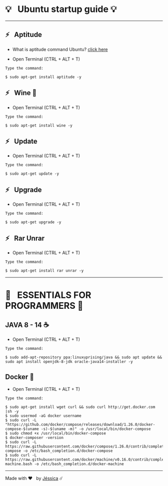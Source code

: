# 💡 &nbsp; Ubuntu startup guide 💡
 
---
## ⚡ &nbsp; Aptitude   
- What is aptitude command Ubuntu? [click here](http://manpages.ubuntu.com/manpages/bionic/man8/aptitude-curses.8.html#description)

- Open Terminal (CTRL + ALT + T) 

`Type the command:`

    $ sudo apt-get install aptitude -y
    
## ⚡ &nbsp; Wine 🍷

- Open Terminal (CTRL + ALT + T) 

`Type the command:` 
    
    $ sudo apt-get install wine -y


## ⚡ &nbsp; Update

- Open Terminal (CTRL + ALT + T) 

`Type the command:`

    $ sudo apt-get update -y

## ⚡ &nbsp; Upgrade

- Open Terminal (CTRL + ALT + T) 

`Type the command:`

    $ sudo apt-get upgrade -y


## ⚡ &nbsp; Rar Unrar

- Open Terminal (CTRL + ALT + T) 

`Type the command:`

    $ sudo apt-get install rar unrar -y
    
---
# 🚀 &nbsp; ESSENTIALS FOR PROGRAMMERS 🚀

## JAVA 8 - 14 ☕ 
- Open Terminal (CTRL + ALT + T) 

`Type the command:`

    $ sudo add-apt-repository ppa:linuxuprising/java && sudo apt update && sudo apt install openjdk-8-jdk oracle-java14-installer -y
    
## Docker 🐋
- Open Terminal (CTRL + ALT + T) 

`Type the command:`

    $ sudo apt-get install wget curl && sudo curl http://get.docker.com |sh -y
    $ sudo usermod -aG docker username
    $ sudo curl -L "https://github.com/docker/compose/releases/download/1.26.0/docker-compose-$(uname -s)-$(uname -m)" -o /usr/local/bin/docker-compose
    $ sudo chmod +x /usr/local/bin/docker-compose
    $ docker-composer -version 
    $ sudo curl -L https://raw.githubusercontent.com/docker/compose/1.26.0/contrib/completion/bash/docker-compose -o /etc/bash_completion.d/docker-compose
    $ sudo curl -L https://raw.githubusercontent.com/docker/machine/v0.16.0/contrib/completion/bash/docker-machine.bash -o /etc/bash_completion.d/docker-machine

---
Made with ❤️ &nbsp; by [Jéssica](https://www.instagram.com/jescacelestino/) ☄️
